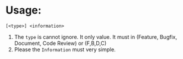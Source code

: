 # Usage:
~~~
[<type>] <information>
~~~
1. The `type` is cannot ignore. It only value. It must in (Feature, Bugfix, Document, Code Review) or (F,B,D,C)
2. Please the `Information` must very simple.